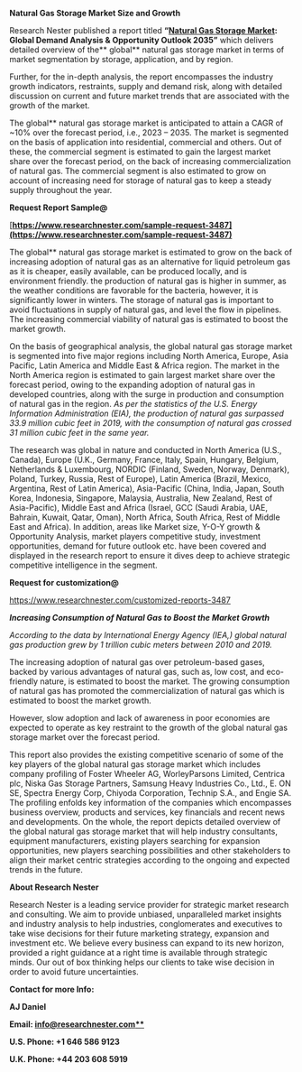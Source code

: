 ﻿**Natural Gas Storage Market Size and Growth**

Research Nester published a report titled **“[Natural Gas Storage Market](https://www.researchnester.com/reports/natural-gas-storage-market/3487): Global Demand Analysis & Opportunity Outlook 2035”** which delivers detailed overview of the** global** natural gas storage market in terms of market segmentation by storage, application, and by region.

Further, for the in-depth analysis, the report encompasses the industry growth indicators, restraints, supply and demand risk, along with detailed discussion on current and future market trends that are associated with the growth of the market.

The global** natural gas storage market is anticipated to attain a CAGR of ~10% over the forecast period, i.e., 2023 – 2035. The market is segmented on the basis of application into residential, commercial and others. Out of these, the commercial segment is estimated to gain the largest market share over the forecast period, on the back of increasing commercialization of natural gas. The commercial segment is also estimated to grow on account of increasing need for storage of natural gas to keep a steady supply throughout the year.

**Request Report Sample@**

[**https://www.researchnester.com/sample-request-3487](https://www.researchnester.com/sample-request-3487)** 

The global** natural gas storage market is estimated to grow on the back of increasing adoption of natural gas as an alternative for liquid petroleum gas as it is cheaper, easily available, can be produced locally, and is environment friendly. the production of natural gas is higher in summer, as the weather conditions are favorable for the bacteria, however, it is significantly lower in winters. The storage of natural gas is important to avoid fluctuations in supply of natural gas, and level the flow in pipelines. The increasing commercial viability of natural gas is estimated to boost the market growth. 

On the basis of geographical analysis, the global natural gas storage market is segmented into five major regions including North America, Europe, Asia Pacific, Latin America and Middle East & Africa region. The market in the North America region is estimated to gain largest market share over the forecast period, owing to the expanding adoption of natural gas in developed countries, along with the surge in production and consumption of natural gas in the region. *As per the statistics of the U.S. Energy Information Administration (EIA), the production of natural gas surpassed 33.9 million cubic feet in 2019, with the consumption of natural gas crossed 31 million cubic feet in the same year.*

The research was global in nature and conducted in North America (U.S., Canada), Europe (U.K., Germany, France, Italy, Spain, Hungary, Belgium, Netherlands & Luxembourg, NORDIC (Finland, Sweden, Norway, Denmark), Poland, Turkey, Russia, Rest of Europe), Latin America (Brazil, Mexico, Argentina, Rest of Latin America), Asia-Pacific (China, India, Japan, South Korea, Indonesia, Singapore, Malaysia, Australia, New Zealand, Rest of Asia-Pacific), Middle East and Africa (Israel, GCC (Saudi Arabia, UAE, Bahrain, Kuwait, Qatar, Oman), North Africa, South Africa, Rest of Middle East and Africa). In addition, areas like Market size, Y-O-Y growth & Opportunity Analysis, market players competitive study, investment opportunities, demand for future outlook etc. have been covered and displayed in the research report to ensure it dives deep to achieve strategic competitive intelligence in the segment.

**Request for customization@**

<https://www.researchnester.com/customized-reports-3487> 

***Increasing Consumption of Natural Gas to Boost the Market Growth***

*According to the data by International Energy Agency (IEA,) global natural gas production grew by 1 trillion cubic meters between 2010 and 2019.*

The increasing adoption of natural gas over petroleum-based gases, backed by various advantages of natural gas, such as, low cost, and eco-friendly nature, is estimated to boost the market. The growing consumption of natural gas has promoted the commercialization of natural gas which is estimated to boost the market growth.

However, slow adoption and lack of awareness in poor economies are expected to operate as key restraint to the growth of the global natural gas storage market over the forecast period.

This report also provides the existing competitive scenario of some of the key players of the global natural gas storage market which includes company profiling of Foster Wheeler AG, WorleyParsons Limited, Centrica plc, Niska Gas Storage Partners, Samsung Heavy Industries Co., Ltd., E. ON SE, Spectra Energy Corp, Chiyoda Corporation, Technip S.A., and Engie SA. The profiling enfolds key information of the companies which encompasses business overview, products and services, key financials and recent news and developments. On the whole, the report depicts detailed overview of the global natural gas storage market that will help industry consultants, equipment manufacturers, existing players searching for expansion opportunities, new players searching possibilities and other stakeholders to align their market centric strategies according to the ongoing and expected trends in the future.      

**About Research Nester**

Research Nester is a leading service provider for strategic market research and consulting. We aim to provide unbiased, unparalleled market insights and industry analysis to help industries, conglomerates and executives to take wise decisions for their future marketing strategy, expansion and investment etc. We believe every business can expand to its new horizon, provided a right guidance at a right time is available through strategic minds. Our out of box thinking helps our clients to take wise decision in order to avoid future uncertainties.

**Contact for more Info:**

**AJ Daniel**

**Email: [info@researchnester.com**](mailto:info@researchnester.com)**

**U.S. Phone: +1 646 586 9123** 

**U.K. Phone: +44 203 608 5919**


